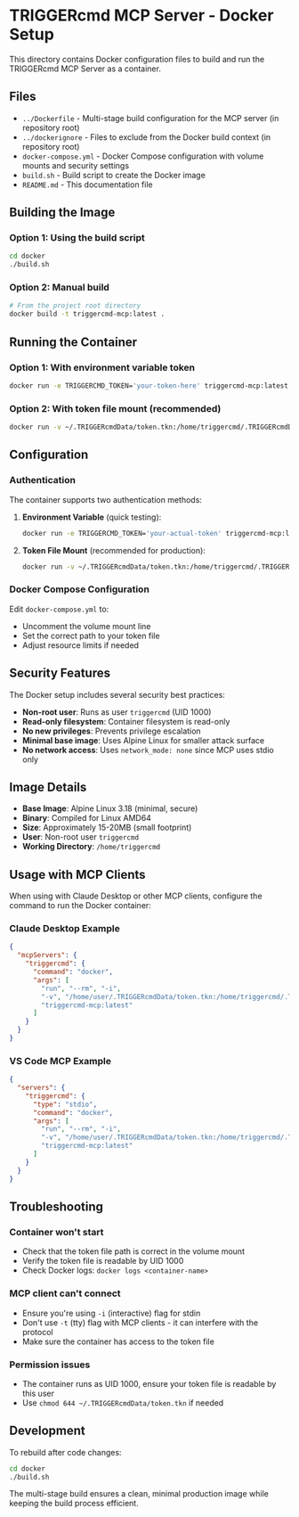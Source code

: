 # TRIGGERcmd MCP Server - Docker Setup

This directory contains Docker configuration files to build and run the TRIGGERcmd MCP Server as a container.

## Files

- `../Dockerfile` - Multi-stage build configuration for the MCP server (in repository root)
- `../dockerignore` - Files to exclude from the Docker build context (in repository root)
- `docker-compose.yml` - Docker Compose configuration with volume mounts and security settings
- `build.sh` - Build script to create the Docker image
- `README.md` - This documentation file

## Building the Image

### Option 1: Using the build script
```bash
cd docker
./build.sh
```

### Option 2: Manual build
```bash
# From the project root directory
docker build -t triggercmd-mcp:latest .
```

## Running the Container

### Option 1: With environment variable token
```bash
docker run -e TRIGGERCMD_TOKEN='your-token-here' triggercmd-mcp:latest
```

### Option 2: With token file mount (recommended)
```bash
docker run -v ~/.TRIGGERcmdData/token.tkn:/home/triggercmd/.TRIGGERcmdData/token.tkn:ro triggercmd-mcp:latest
```

## Configuration

### Authentication
The container supports two authentication methods:

1. **Environment Variable** (quick testing):
   ```bash
   docker run -e TRIGGERCMD_TOKEN='your-actual-token' triggercmd-mcp:latest
   ```

2. **Token File Mount** (recommended for production):
   ```bash
   docker run -v ~/.TRIGGERcmdData/token.tkn:/home/triggercmd/.TRIGGERcmdData/token.tkn:ro triggercmd-mcp:latest
   ```

### Docker Compose Configuration
Edit `docker-compose.yml` to:
- Uncomment the volume mount line
- Set the correct path to your token file
- Adjust resource limits if needed

## Security Features

The Docker setup includes several security best practices:
- **Non-root user**: Runs as user `triggercmd` (UID 1000)
- **Read-only filesystem**: Container filesystem is read-only
- **No new privileges**: Prevents privilege escalation
- **Minimal base image**: Uses Alpine Linux for smaller attack surface
- **No network access**: Uses `network_mode: none` since MCP uses stdio only

## Image Details

- **Base Image**: Alpine Linux 3.18 (minimal, secure)
- **Binary**: Compiled for Linux AMD64 
- **Size**: Approximately 15-20MB (small footprint)
- **User**: Non-root user `triggercmd`
- **Working Directory**: `/home/triggercmd`

## Usage with MCP Clients

When using with Claude Desktop or other MCP clients, configure the command to run the Docker container:

### Claude Desktop Example
```json
{
  "mcpServers": {
    "triggercmd": {
      "command": "docker",
      "args": [
        "run", "--rm", "-i",
        "-v", "/home/user/.TRIGGERcmdData/token.tkn:/home/triggercmd/.TRIGGERcmdData/token.tkn:ro",
        "triggercmd-mcp:latest"
      ]
    }
  }
}
```

### VS Code MCP Example
```json
{
  "servers": {
    "triggercmd": {
      "type": "stdio",
      "command": "docker",
      "args": [
        "run", "--rm", "-i",
        "-v", "/home/user/.TRIGGERcmdData/token.tkn:/home/triggercmd/.TRIGGERcmdData/token.tkn:ro",
        "triggercmd-mcp:latest"
      ]
    }
  }
}
```

## Troubleshooting

### Container won't start
- Check that the token file path is correct in the volume mount
- Verify the token file is readable by UID 1000
- Check Docker logs: `docker logs <container-name>`

### MCP client can't connect
- Ensure you're using `-i` (interactive) flag for stdin
- Don't use `-t` (tty) flag with MCP clients - it can interfere with the protocol
- Make sure the container has access to the token file

### Permission issues
- The container runs as UID 1000, ensure your token file is readable by this user
- Use `chmod 644 ~/.TRIGGERcmdData/token.tkn` if needed

## Development

To rebuild after code changes:
```bash
cd docker
./build.sh
```

The multi-stage build ensures a clean, minimal production image while keeping the build process efficient.